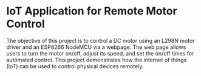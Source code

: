 # IoT Application for Remote Motor Control
The objective of this project is to control a DC motor using an L298N motor driver and an ESP8266 NodeMCU via a webpage. The web page allows users to turn the motor on/off, adjust its speed, and set the on/off times for automated control. This project demonstrates how the internet of things (IoT) can be used to control physical devices remotely.
